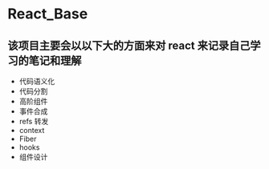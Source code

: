 # React_Base

## 该项目主要会以以下大的方面来对 react 来记录自己学习的笔记和理解

- 代码语义化
- 代码分割
- 高阶组件
- 事件合成
- refs 转发
- context
- Fiber
- hooks
- 组件设计
